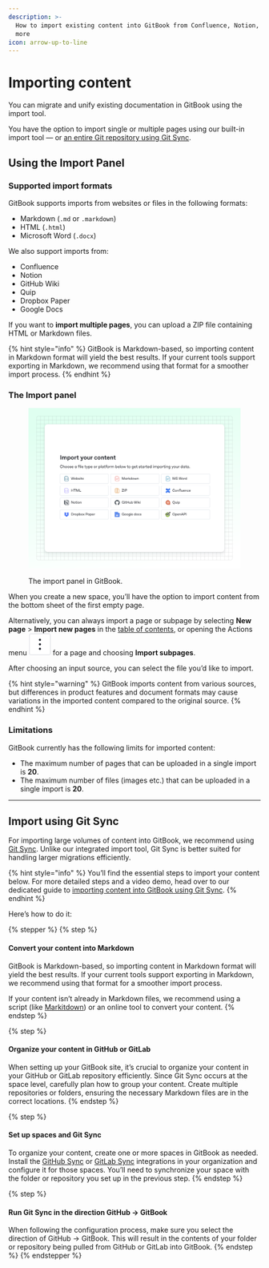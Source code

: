 ```yaml
---
description: >-
  How to import existing content into GitBook from Confluence, Notion, Git and
  more
icon: arrow-up-to-line
---
```


# Importing content

You can migrate and unify existing documentation in GitBook using the import tool.

You have the option to import single or multiple pages using our built-in import tool — or [an entire Git repository using Git Sync](import.md#import-using-git-sync).

## Using the Import Panel

### Supported import formats

GitBook supports imports from websites or files in the following formats:

* Markdown (`.md` or `.markdown`)
* HTML (`.html`)
* Microsoft Word (`.docx`)

We also support imports from:

* Confluence
* Notion
* GitHub Wiki
* Quip
* Dropbox Paper
* Google Docs

If you want to **import multiple pages**, you can upload a ZIP file containing HTML or Markdown files.

{% hint style="info" %}
GitBook is Markdown-based, so importing content in Markdown format will yield the best results. If your current tools support exporting in Markdown, we recommend using that format for a smoother import process.
{% endhint %}

### The Import panel

<figure><img src="../.gitbook/assets/10_01_25_import_modal.svg" alt="A GitBook screenshot showing the import panel"><figcaption><p>The import panel in GitBook.</p></figcaption></figure>

When you create a new space, you’ll have the option to import content from the bottom sheet of the first empty page.

Alternatively, you can always import a page or subpage by selecting **New page** > **Import new pages** in the [table of contents](../resources/gitbook-ui/#table-of-contents), or opening the Actions menu <picture><source srcset="../.gitbook/assets/actions_icon_dark.svg" media="(prefers-color-scheme: dark)"><img src="../.gitbook/assets/actions_icon_light.svg" alt="The Actions menu icon in GitBook"></picture> for a page and choosing **Import subpages**.

After choosing an input source, you can select the file you’d like to import.

{% hint style="warning" %}
GitBook imports content from various sources, but differences in product features and document formats may cause variations in the imported content compared to the original source.
{% endhint %}

### Limitations

GitBook currently has the following limits for imported content:

* The maximum number of pages that can be uploaded in a single import is **20**.
* The maximum number of files (images etc.) that can be uploaded in a single import is **20**.

***

## Import using Git Sync

For importing large volumes of content into GitBook, we recommend using [Git Sync](git-sync/). Unlike our integrated import tool, Git Sync is better suited for handling larger migrations efficiently.

{% hint style="info" %}
You’ll find the essential steps to import your content below. For more detailed steps and a video demo, head over to our dedicated guide to [importing content into GitBook using Git Sync](https://app.gitbook.com/s/LBGJKQic7BQYBXmVSjy0/editing-and-publishing-documentation/import-or-migrate-your-content-to-gitbook-with-git-sync).
{% endhint %}

Here’s how to do it:

{% stepper %}
{% step %}
#### Convert your content into Markdown

GitBook is Markdown-based, so importing content in Markdown format will yield the best results. If your current tools support exporting in Markdown, we recommend using that format for a smoother import process.

If your content isn’t already in Markdown files, we recommend using a script (like [Markitdown](https://github.com/microsoft/markitdown)) or an online tool to convert your content.
{% endstep %}

{% step %}
#### Organize your content in GitHub or GitLab

When setting up your GitBook site, it’s crucial to organize your content in your GitHub or GitLab repository efficiently. Since Git Sync occurs at the space level, carefully plan how to group your content. Create multiple repositories or folders, ensuring the necessary Markdown files are in the correct locations.
{% endstep %}

{% step %}
#### Set up spaces and Git Sync

To organize your content, create one or more spaces in GitBook as needed. Install the [GitHub Sync](https://www.gitbook.com/integrations/github-sync) or [GitLab Sync](https://www.gitbook.com/integrations/gitlab-sync) integrations in your organization and configure it for those spaces. You’ll need to synchronize your space with the folder or repository you set up in the previous step.
{% endstep %}

{% step %}
#### Run Git Sync in the direction GitHub → GitBook

When following the configuration process, make sure you select the direction of GitHub → GitBook. This will result in the contents of your folder or repository being pulled from GitHub or GitLab into GitBook.
{% endstep %}
{% endstepper %}
